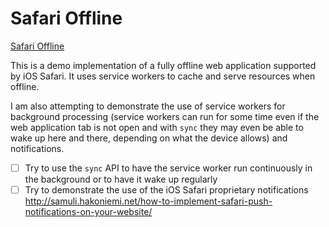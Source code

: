 # Safari Offline

[Safari Offline](https://tomashubelbauer.github.io/safari-offline)

This is a demo implementation of a fully offline web application supported by
iOS Safari. It uses service workers to cache and serve resources when offline.

I am also attempting to demonstrate the use of service workers for background
processing (service workers can run for some time even if the web application
tab is not open and with `sync` they may even be able to wake up here and there,
depending on what the device allows) and notifications.

- [ ] Try to use the `sync` API to have the service worker run continuously in
  the background or to have it wake up regularly
- [ ] Try to demonstrate the use of the iOS Safari proprietary notifications
  http://samuli.hakoniemi.net/how-to-implement-safari-push-notifications-on-your-website/
